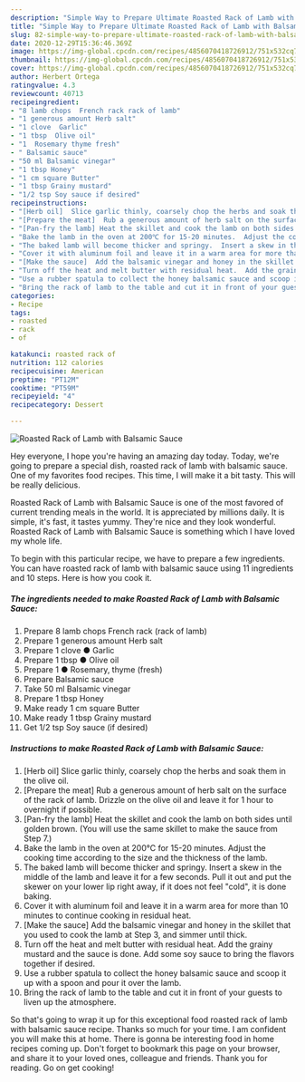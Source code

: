 ```yaml
---
description: "Simple Way to Prepare Ultimate Roasted Rack of Lamb with Balsamic Sauce"
title: "Simple Way to Prepare Ultimate Roasted Rack of Lamb with Balsamic Sauce"
slug: 82-simple-way-to-prepare-ultimate-roasted-rack-of-lamb-with-balsamic-sauce
date: 2020-12-29T15:36:46.369Z
image: https://img-global.cpcdn.com/recipes/4856070418726912/751x532cq70/roasted-rack-of-lamb-with-balsamic-sauce-recipe-main-photo.jpg
thumbnail: https://img-global.cpcdn.com/recipes/4856070418726912/751x532cq70/roasted-rack-of-lamb-with-balsamic-sauce-recipe-main-photo.jpg
cover: https://img-global.cpcdn.com/recipes/4856070418726912/751x532cq70/roasted-rack-of-lamb-with-balsamic-sauce-recipe-main-photo.jpg
author: Herbert Ortega
ratingvalue: 4.3
reviewcount: 40713
recipeingredient:
- "8 lamb chops  French rack rack of lamb"
- "1 generous amount Herb salt"
- "1 clove  Garlic"
- "1 tbsp  Olive oil"
- "1  Rosemary thyme fresh"
- " Balsamic sauce"
- "50 ml Balsamic vinegar"
- "1 tbsp Honey"
- "1 cm square Butter"
- "1 tbsp Grainy mustard"
- "1/2 tsp Soy sauce if desired"
recipeinstructions:
- "[Herb oil]  Slice garlic thinly, coarsely chop the herbs and soak them in the olive oil."
- "[Prepare the meat]  Rub a generous amount of herb salt on the surface of the rack of lamb.  Drizzle on the olive oil and leave it for 1 hour to overnight if possible."
- "[Pan-fry the lamb] Heat the skillet and cook the lamb on both sides until golden brown. (You will use the same skillet to make the sauce from Step 7.)"
- "Bake the lamb in the oven at 200℃ for 15-20 minutes.  Adjust the cooking time according to the size and the thickness of the lamb."
- "The baked lamb will become thicker and springy.  Insert a skew in the middle of the lamb and leave it for a few seconds.  Pull it out and put the skewer on your lower lip right away, if it does not feel &#34;cold&#34;, it is done baking."
- "Cover it with aluminum foil and leave it in a warm area for more than 10 minutes to continue cooking in residual heat."
- "[Make the sauce]  Add the balsamic vinegar and honey in the skillet that you used to cook the lamb at Step 3, and simmer until thick."
- "Turn off the heat and melt butter with residual heat.  Add the grainy mustard and the sauce is done.  Add some soy sauce to bring the flavors together if desired."
- "Use a rubber spatula to collect the honey balsamic sauce and scoop it up with a spoon and pour it over the lamb."
- "Bring the rack of lamb to the table and cut it in front of your guests to liven up the atmosphere."
categories:
- Recipe
tags:
- roasted
- rack
- of

katakunci: roasted rack of 
nutrition: 112 calories
recipecuisine: American
preptime: "PT12M"
cooktime: "PT59M"
recipeyield: "4"
recipecategory: Dessert

---
```



![Roasted Rack of Lamb with Balsamic Sauce](https://img-global.cpcdn.com/recipes/4856070418726912/751x532cq70/roasted-rack-of-lamb-with-balsamic-sauce-recipe-main-photo.jpg)

Hey everyone, I hope you're having an amazing day today. Today, we're going to prepare a special dish, roasted rack of lamb with balsamic sauce. One of my favorites food recipes. This time, I will make it a bit tasty. This will be really delicious.



Roasted Rack of Lamb with Balsamic Sauce is one of the most favored of current trending meals in the world. It is appreciated by millions daily. It is simple, it's fast, it tastes yummy. They're nice and they look wonderful. Roasted Rack of Lamb with Balsamic Sauce is something which I have loved my whole life.


To begin with this particular recipe, we have to prepare a few ingredients. You can have roasted rack of lamb with balsamic sauce using 11 ingredients and 10 steps. Here is how you cook it.

<!--inarticleads1-->

##### The ingredients needed to make Roasted Rack of Lamb with Balsamic Sauce:

1. Prepare 8 lamb chops  French rack (rack of lamb)
1. Prepare 1 generous amount Herb salt
1. Prepare 1 clove ● Garlic
1. Prepare 1 tbsp ● Olive oil
1. Prepare 1 ● Rosemary, thyme (fresh)
1. Prepare  Balsamic sauce
1. Take 50 ml Balsamic vinegar
1. Prepare 1 tbsp Honey
1. Make ready 1 cm square Butter
1. Make ready 1 tbsp Grainy mustard
1. Get 1/2 tsp Soy sauce (if desired)




<!--inarticleads2-->

##### Instructions to make Roasted Rack of Lamb with Balsamic Sauce:

1. [Herb oil]  Slice garlic thinly, coarsely chop the herbs and soak them in the olive oil.
1. [Prepare the meat]  Rub a generous amount of herb salt on the surface of the rack of lamb.  Drizzle on the olive oil and leave it for 1 hour to overnight if possible.
1. [Pan-fry the lamb] Heat the skillet and cook the lamb on both sides until golden brown. (You will use the same skillet to make the sauce from Step 7.)
1. Bake the lamb in the oven at 200℃ for 15-20 minutes.  Adjust the cooking time according to the size and the thickness of the lamb.
1. The baked lamb will become thicker and springy.  Insert a skew in the middle of the lamb and leave it for a few seconds.  Pull it out and put the skewer on your lower lip right away, if it does not feel &#34;cold&#34;, it is done baking.
1. Cover it with aluminum foil and leave it in a warm area for more than 10 minutes to continue cooking in residual heat.
1. [Make the sauce]  Add the balsamic vinegar and honey in the skillet that you used to cook the lamb at Step 3, and simmer until thick.
1. Turn off the heat and melt butter with residual heat.  Add the grainy mustard and the sauce is done.  Add some soy sauce to bring the flavors together if desired.
1. Use a rubber spatula to collect the honey balsamic sauce and scoop it up with a spoon and pour it over the lamb.
1. Bring the rack of lamb to the table and cut it in front of your guests to liven up the atmosphere.




So that's going to wrap it up for this exceptional food roasted rack of lamb with balsamic sauce recipe. Thanks so much for your time. I am confident you will make this at home. There is gonna be interesting food in home recipes coming up. Don't forget to bookmark this page on your browser, and share it to your loved ones, colleague and friends. Thank you for reading. Go on get cooking!
